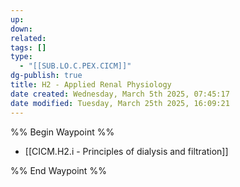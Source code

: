 ```yaml
---
up: 
down: 
related: 
tags: []
type:
  - "[[SUB.LO.C.PEX.CICM]]"
dg-publish: true
title: H2 - Applied Renal Physiology
date created: Wednesday, March 5th 2025, 07:45:17
date modified: Tuesday, March 25th 2025, 16:09:21
---
```


%% Begin Waypoint %%

- [[CICM.H2.i - Principles of dialysis and filtration]]

%% End Waypoint %%
